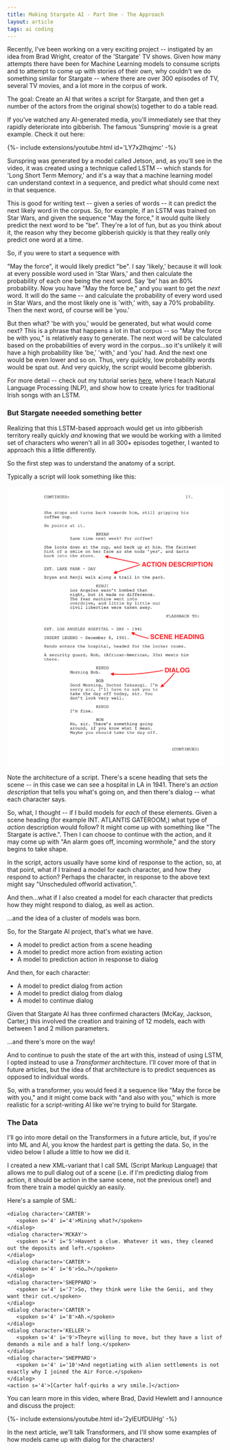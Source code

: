 ```yaml
---
title: Making Stargate AI - Part One - The Approach
layout: article
tags: ai coding
---
```


Recently, I've been working on a very exciting project -- instigated by an idea from Brad Wright, creator of the 'Stargate' TV shows. Given how many attempts there have been for Machine Learning models to consume scripts and to attempt to come up with stories of their own, why couldn't we do something similar for Stargate -- where there are over 300 episodes of TV, several TV movies, and a lot more in the corpus of work.

The goal: Create an AI that writes a script for Stargate, and then get a number of the actors from the original show(s) together to do a table read.

If you've watched any AI-generated media, you'll immediately see that they rapidly deteriorate into gibberish. The famous 'Sunspring' movie is a great example. Check it out here: 

<div>{%- include extensions/youtube.html id='LY7x2Ihqjmc' -%}</div>

Sunspring was generated by a model called Jetson, and, as you'll see in the video, it was created using a technique called LSTM -- which stands for 'Long Short Term Memory,' and it's a way that a machine learning model can understand context in a sequence, and predict what should come next in that sequence.

This is good for writing text -- given a series of words -- it can predict the next likely word in the corpus. So, for example, if an LSTM was trained on Star Wars, and given the sequence "May the force," it would quite likely predict the next word to be "be". They're a lot of fun, but as you think about it, the reason why they become gibberish quickly is that they really only predict one word at a time.

So, if you were to start a sequence with 

"May the force", it would likely predict "be". I say 'likely,' because it will look at every possible word used in 'Star Wars,' and then calculate the probability of each one being the next word. Say 'be' has an 80% probability. Now you have "May the force be," and you want to get the *next* word. It will do the same -- and calculate the probability of every word used in Star Wars, and the most likely one is 'with,' with, say a 70% probability. Then the next word, of course will be 'you.'

But then what? 'be with you,' would be generated, but what would come next? This is a phrase that happens a lot in that corpus -- so "May the force be with you," is relatively easy to generate. The next word will be calculated based on the probabilities of every word in the corpus...so it's unlikely it will have a high probability like 'be,' 'with,' and 'you' had. And the next one would be even lower and so on. Thus, very quickly, low probability words would be spat out. And very quickly, the script would become gibberish.

For more detail -- check out my tutorial series [here](https://www.youtube.com/playlist?list=PLQY2H8rRoyvzDbLUZkbudP-MFQZwNmU4S), where I teach Natural Language Processing (NLP), and show how to create lyrics for traditional Irish songs with an LSTM.

### But Stargate neeeded something better
Realizing that this LSTM-based approach would get us into gibberish territory really quickly *and* knowing that we would be working with a limited set of characters who weren't all in all 300+ episodes together, I wanted to approach this a little differently.

So the first step was to understand the anatomy of a script.

Typically a script will look something like this:

![Example script page with annotations for Scene Heading, Action and Dialog](/assets/scriptsnippet.png)

Note the architecture of a script. There's a scene heading that sets the scene -- in this case we can see a hospital in LA in 1941. There's an *action description* that tells you what's going on, and then there's dialog -- what each character says.

So, what, I thought -- if I build models for *each* of these elements. Given a scene heading (for example INT. ATLANTIS GATEROOM,) what type of *action* description would follow? It might come up with something like "The Stargate is active.". Then I can choose to continue with the action, and it may come up with "An alarm goes off, incoming wormhole," and the story begins to take shape.

In the script, actors usually have some kind of response to the action, so, at that point, what if I trained a model for each character, and how they respond to action? Perhaps the character, in response to the above text might say "Unscheduled offworld activation,".

And then...what if I also created a model for each character that predicts how they might respond to dialog, as well as action. 

...and the idea of a cluster of models was born.

So, for the Stargate AI project, that's what we have.

- A model to predict action from a scene heading
- A model to predict more action from existing action
- A model to prediction action in response to dialog

And then, for each character:
- A model to predict dialog from action
- A model to predict dialog from dialog
- A model to continue dialog

Given that Stargate AI has three confirmed characters (McKay, Jackson, Carter,) this involved the creation and training of 12 models, each with between 1 and 2 million parameters.

...and there's more on the way! 

And to continue to push the state of the art with this, instead of using LSTM, I opted instead to use a *Transformer* architecture. I'll cover more of that in future articles, but the idea of that architecture is to predict sequences as opposed to individual words.

So, with a transformer, you would feed it a sequence like "May the force be with you," and it might come back with "and also with you," which is more realistic for a script-writing AI like we're trying to build for Stargate.

### The Data
I'll go into more detail on the Transformers in a future article, but, if you're into ML and AI, you know the hardest part is getting the data. So, in the video below I allude a little to how we did it.

I created a new XML-variant that I call SML (Script Markup Language) that allows me to pull dialog out of a scene (i.e. if I'm predicting dialog from action, it should be action in the same scene, not the previous one!) and from there train a model quickly an easily.

Here's a sample of SML:

```` 
<dialog character='CARTER'>
   <spoken s='4' i='4'>Mining what?</spoken>
</dialog>
<dialog character='MCKAY'>
   <spoken s='4' i='5'>Havent a clue. Whatever it was, they cleaned out the deposits and left.</spoken>
</dialog>
<dialog character='CARTER'>
   <spoken s='4' i='6'>So…?</spoken>
</dialog>
<dialog character='SHEPPARD'>
   <spoken s='4' i='7'>So, they think were like the Genii, and they want their cut.</spoken>
</dialog>
<dialog character='CARTER'>
   <spoken s='4' i='8'>Ah.</spoken>
</dialog>
<dialog character='KELLER'>
   <spoken s='4' i='9'>Theyre willing to move, but they have a list of demands a mile and a half long.</spoken>
</dialog>
<dialog character='SHEPPARD'>
   <spoken s='4' i='10'>And negotiating with alien settlements is not exactly why I joined the Air Force.</spoken>
</dialog>
<action s='4'>[Carter half-quirks a wry smile.]</action>

````

You can learn more in this video, where Brad, David Hewlett and I announce and discuss the project:

<div>{%- include extensions/youtube.html id='2yIEUfDUiHg' -%}</div>

In the next article, we'll talk Transformers, and I'll show some examples of how models came up with dialog for the characters!




